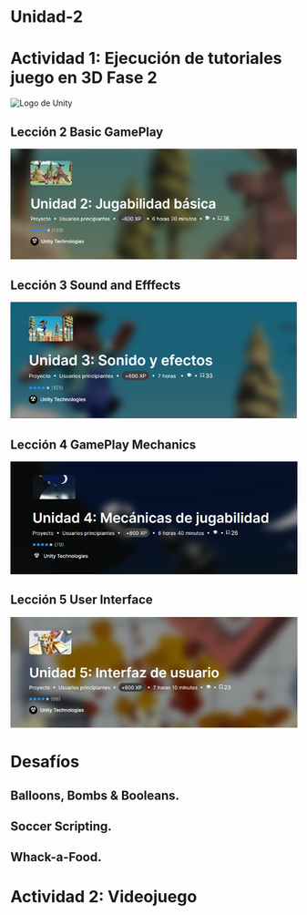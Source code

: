 # Unidad-2
# Actividad 1: Ejecución de tutoriales juego en 3D Fase 2
![Logo de Unity](https://images-wixmp-ed30a86b8c4ca887773594c2.wixmp.com/f/1dc0093c-8e2a-463e-af04-f1205c26dc66/dg5bv02-f66a2d31-2223-4533-9919-cc72bc1a8e1a.png/v1/fill/w_1000,h_600/unity_3d_logo_by_zairiq_dg5bv02-fullview.png?token=eyJ0eXAiOiJKV1QiLCJhbGciOiJIUzI1NiJ9.eyJzdWIiOiJ1cm46YXBwOjdlMGQxODg5ODIyNjQzNzNhNWYwZDQxNWVhMGQyNmUwIiwiaXNzIjoidXJuOmFwcDo3ZTBkMTg4OTgyMjY0MzczYTVmMGQ0MTVlYTBkMjZlMCIsIm9iaiI6W1t7ImhlaWdodCI6Ijw9NjAwIiwicGF0aCI6IlwvZlwvMWRjMDA5M2MtOGUyYS00NjNlLWFmMDQtZjEyMDVjMjZkYzY2XC9kZzVidjAyLWY2NmEyZDMxLTIyMjMtNDUzMy05OTE5LWNjNzJiYzFhOGUxYS5wbmciLCJ3aWR0aCI6Ijw9MTAwMCJ9XV0sImF1ZCI6WyJ1cm46c2VydmljZTppbWFnZS5vcGVyYXRpb25zIl19.Zf6iTGmz_cUQBiPkVxkPntYURfNexRZ1WpW3lME_oxM)


## Lección 2 Basic GamePlay
![Logo de Unity](https://github.com/Lizbeth-Ps/Imagenes/blob/main/leccion%202.1.png?raw=true)

## Lección 3 Sound and Efffects
![Logo de Unity](https://github.com/Lizbeth-Ps/Imagenes/blob/main/leccion%203.png?raw=true)
## Lección 4 GamePlay Mechanics
![Logo de Unity](https://github.com/Lizbeth-Ps/Imagenes/blob/main/leccion%204.png?raw=true)
## Lección 5 User Interface

![Logo de Unity](https://github.com/Lizbeth-Ps/Imagenes/blob/main/leccion%205.png?raw=true)





# Desafíos
## Balloons, Bombs & Booleans.
## Soccer Scripting. 
## Whack-a-Food. 


# Actividad 2: Videojuego

